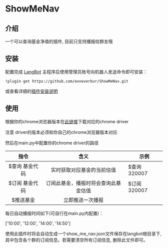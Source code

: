 # ShowMeNav

## 介绍
一个可以查询基金净值的插件, 目前只支持播报给群友哦

## 安装

配置完成 [LangBot](https://github.com/RockChinQ/LangBot) 主程序后使用管理员账号向机器人发送命令即可安装：

```
!plugin get https://github.com/exneverbur/ShowMeNav.git
```
或查看详细的[插件安装说明](https://docs.langbot.app/plugin/plugin-intro.html#%E6%8F%92%E4%BB%B6%E7%94%A8%E6%B3%95)

## 使用

根据你的chrome浏览器版本在[此链接](https://registry.npmmirror.com/binary.html?path=chrome-for-testing/)下载对应的chrome driver

注意 driver的版本必须和你自己的chrome浏览器版本对应

然后在main.py中配置你的chrome driver的路径

|    指令    |                 含义                 | 示例   |
|:--------:|:----------------------------------:|------|
| $查询 基金代码 |           实时获取对应基金的当前估值            | $查询 320007 |
| $订阅 基金代码 |         订阅此基金，播报时将会查询此基金估值         |    $订阅 320007   |
|  $推送基金   |              立即推送一次播报              |                 |

每日自动播报时间如下(可自行在main.py内配置)：

['10:00', '12:00', '14:00', '14:50']

使用此插件时将会自动生成一个show_me_nav.json文件保存在langbot根目录下, 其中包含各个群的订阅信息。若需要清空所有订阅信息, 删除此文件即可。